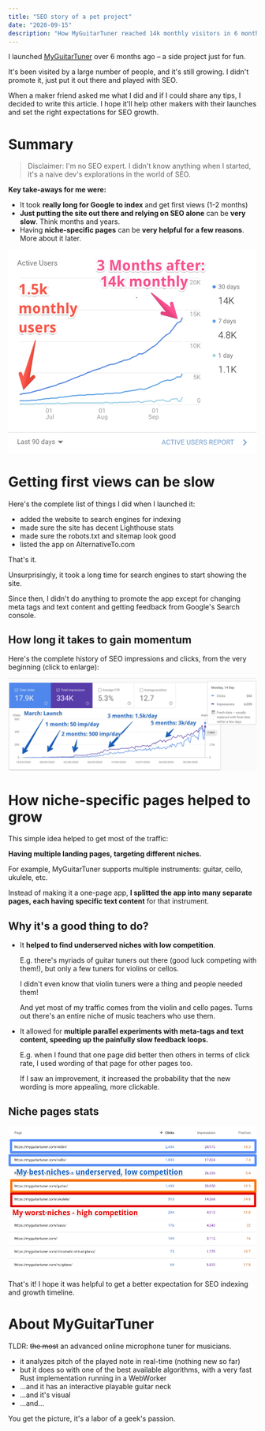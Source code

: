 ```yaml
---
title: "SEO story of a pet project"
date: "2020-09-15"
description: "How MyGuitarTuner reached 14k monthly visitors in 6 months. Sharing stats, how long it was to take off, and why niche-specific pages are great"
---
```


I launched [MyGuitarTuner](https://myguitartuner.com) over 6 months ago – a side project just for fun.

It's been visited by a large number of people, and it's still growing. I didn't promote it, just put it out there and played with SEO.

When a maker friend asked me what I did and if I could share any tips, I decided to write this article. I hope it'll help other makers with their launches and set the right expectations for SEO growth.

# Summary

> Disclaimer: I'm no SEO expert. I didn't know anything when I started, it's a naive dev's explorations in the world of SEO.

**Key take-aways for me were:**

- It took **really long for Google to index** and get first views (1-2 months)
- **Just putting the site out there and relying on SEO alone** can be **very slow**. Think months and years.
- Having **niche-specific pages** can be **very helpful for a few reasons**. More about it later.

![Monthly users report, last 90 days](./monthly-users.jpg)

# Getting first views can be slow

Here's the complete list of things I did when I launched it:

- added the website to search engines for indexing
- made sure the site has decent Lighthouse stats
- made sure the robots.txt and sitemap look good
- listed the app on AlternativeTo.com

That's it.

Unsurprisingly, it took a long time for search engines to start showing the site.

Since then, I didn't do anything to promote the app except for changing meta tags and text content and getting feedback from Google's Search console.

## How long it takes to gain momentum

Here's the complete history of SEO impressions and clicks, from the very beginning (click to enlarge):

![Overall SEO performance, from the beginning](./seo-stats.jpg)

# How niche-specific pages helped to grow

This simple idea helped to get most of the traffic:

**Having multiple landing pages, targeting different niches.**

For example, MyGuitarTuner supports multiple instruments: guitar, cello, ukulele, etc.

Instead of making it a one-page app, **I splitted the app into many separate pages, each having specific text content** for that instrument.

## Why it's a good thing to do?

- It **helped to find underserved niches with low competition**.

  E.g. there's myriads of guitar tuners out there (good luck competing with them!), but only a few tuners for violins or cellos.

  I didn't even know that violin tuners were a thing and people needed them!

  And yet most of my traffic comes from the violin and cello pages. Turns out there's an entire niche of music teachers who use them.

- It allowed for **multiple parallel experiments with meta-tags and text content, speeding up the painfully slow feedback loops.**

  E.g. when I found that one page did better then others in terms of click rate, I used wording of that page for other pages too.

  If I saw an improvement, it increased the probability that the new wording is more appealing, more clickable.

## Niche pages stats

![Niche pages performance](./niches.png)

That's it! I hope it was helpful to get a better expectation for SEO indexing and growth timeline.

# About MyGuitarTuner

TLDR: ~~the most~~ an advanced online microphone tuner for musicians.

- it analyzes pitch of the played note in real-time (nothing new so far)
- but it does so with one of the best available algorithms, with a very fast Rust implementation running in a WebWorker
- ...and it has an interactive playable guitar neck
- ...and it's visual
- ...and...

You get the picture, it's a labor of a geek's passion.
